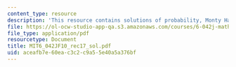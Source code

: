 ```yaml
---
content_type: resource
description: 'This resource contains solutions of probability, Monty Hall problem. '
file: https://ol-ocw-studio-app-qa.s3.amazonaws.com/courses/6-042j-mathematics-for-computer-science-fall-2010/aceafb7e60eac3c2c9a55e40a5a376bf_MIT6_042JF10_rec17_sol.pdf
file_type: application/pdf
resourcetype: Document
title: MIT6_042JF10_rec17_sol.pdf
uid: aceafb7e-60ea-c3c2-c9a5-5e40a5a376bf
---
```

